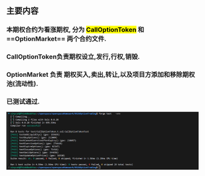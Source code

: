 ##  主要内容

### 本期权合约为看涨期权, 分为 <mark>CallOptionToken</mark> 和 ==OptionMarket== 两个合约文件.

### CallOptionToken负责期权设立,发行,行权,销毁.

### OptionMarket 负责 期权买入,卖出,转让,以及项目方添加和移除期权池(流动性).

### 已测试通过.

![图片](imgs/1.png)